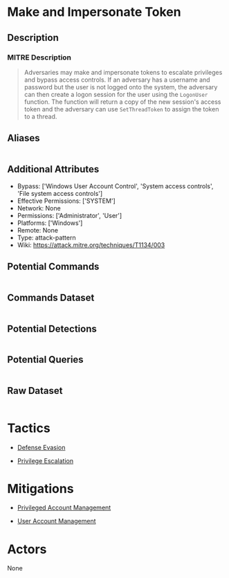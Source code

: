 
# Make and Impersonate Token

## Description

### MITRE Description

> Adversaries may make and impersonate tokens to escalate privileges and bypass access controls. If an adversary has a username and password but the user is not logged onto the system, the adversary can then create a logon session for the user using the <code>LogonUser</code> function. The function will return a copy of the new session's access token and the adversary can use <code>SetThreadToken</code> to assign the token to a thread.

## Aliases

```

```

## Additional Attributes

* Bypass: ['Windows User Account Control', 'System access controls', 'File system access controls']
* Effective Permissions: ['SYSTEM']
* Network: None
* Permissions: ['Administrator', 'User']
* Platforms: ['Windows']
* Remote: None
* Type: attack-pattern
* Wiki: https://attack.mitre.org/techniques/T1134/003

## Potential Commands

```

```

## Commands Dataset

```

```

## Potential Detections

```json

```

## Potential Queries

```json

```

## Raw Dataset

```json

```

# Tactics


* [Defense Evasion](../tactics/Defense-Evasion.md)

* [Privilege Escalation](../tactics/Privilege-Escalation.md)
    

# Mitigations


* [Privileged Account Management](../mitigations/Privileged-Account-Management.md)

* [User Account Management](../mitigations/User-Account-Management.md)
    

# Actors

None
